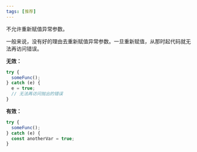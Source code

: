 ```yaml
---
tags: [推荐]
---
```


不允许重新赋值异常参数。

一般来说，没有好的理由去重新赋值异常参数。一旦重新赋值，从那时起代码就无法再访问错误。

**无效：**

```typescript
try {
  someFunc();
} catch (e) {
  e = true;
  // 无法再访问抛出的错误
}
```

**有效：**

```typescript
try {
  someFunc();
} catch (e) {
  const anotherVar = true;
}
```